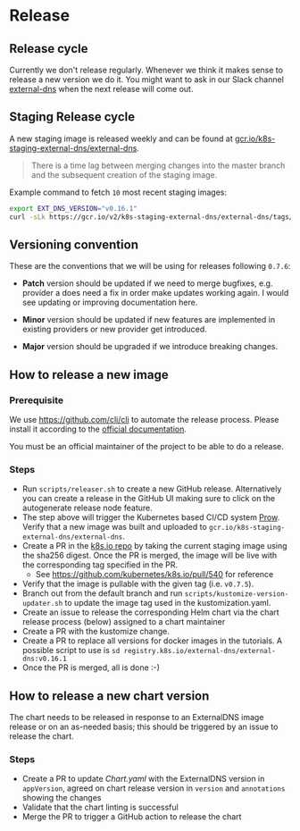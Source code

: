 # Release

## Release cycle

Currently we don't release regularly. Whenever we think it makes sense to release a new version we do it.
You might want to ask in our Slack channel [external-dns](https://kubernetes.slack.com/archives/C771MKDKQ) when the next release will come out.

## Staging Release cycle

A new staging image is released weekly and can be found at [gcr.io/k8s-staging-external-dns/external-dns](https://console.cloud.google.com/gcr/images/k8s-staging-external-dns/GLOBAL/external-dns?pli=1&inv=1&invt=AboL6Q).

> There is a time lag between merging changes into the master branch and the subsequent creation of the staging image.

Example command to fetch `10` most recent staging images:

```sh
export EXT_DNS_VERSION="v0.16.1"
curl -sLk https://gcr.io/v2/k8s-staging-external-dns/external-dns/tags/list | jq | grep "$EXT_DNS_VERSION" | tail -n 10
```

## Versioning convention

These are the conventions that we will be using for releases following `0.7.6`:

- **Patch** version should be updated if we need to merge bugfixes, e.g. provider a does need a fix in order make updates working again. I would see updating or improving documentation here.

- **Minor** version should be updated if new features are implemented in existing providers or new provider get introduced.

- **Major** version should be upgraded if we introduce breaking changes.

## How to release a new image

### Prerequisite

We use https://github.com/cli/cli to automate the release process. Please install it according to the [official documentation](https://github.com/cli/cli#installation).

You must be an official maintainer of the project to be able to do a release.

### Steps

- Run `scripts/releaser.sh` to create a new GitHub release. Alternatively you can create a release in the GitHub UI making sure to click on the autogenerate release node feature.
- The step above will trigger the Kubernetes based CI/CD system [Prow](https://prow.k8s.io/?repo=kubernetes-sigs%2Fexternal-dns). Verify that a new image was built and uploaded to `gcr.io/k8s-staging-external-dns/external-dns`.
- Create a PR in the [k8s.io repo](https://github.com/kubernetes/k8s.io) by taking the current staging image using the sha256 digest. Once the PR is merged, the image will be live with the corresponding tag specified in the PR.
  - See https://github.com/kubernetes/k8s.io/pull/540 for reference
- Verify that the image is pullable with the given tag (i.e. `v0.7.5`).
- Branch out from the default branch and run `scripts/kustomize-version-updater.sh` to update the image tag used in the kustomization.yaml.
- Create an issue to release the corresponding Helm chart via the chart release process (below) assigned to a chart maintainer
- Create a PR with the kustomize change.
- Create a PR to replace all versions for docker images in the tutorials. A possible script to use is `sd registry.k8s.io/external-dns/external-dns:v0.16.1`
- Once the PR is merged, all is done :-)

## How to release a new chart version

The chart needs to be released in response to an ExternalDNS image release or on an as-needed basis; this should be triggered by an issue to release the chart.

### Steps

- Create a PR to update _Chart.yaml_ with the ExternalDNS version in `appVersion`, agreed on chart release version in `version` and `annotations` showing the changes
- Validate that the chart linting is successful
- Merge the PR to trigger a GitHub action to release the chart
